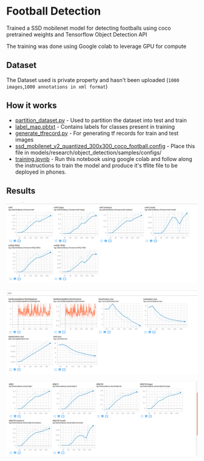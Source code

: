 # Football Detection
Trained a SSD mobilenet model for detecting footballs using coco pretrained weights and Tensorflow Object Detection API

The training was done using Google colab to leverage GPU for compute  

## Dataset
The Dataset used is private property and hasn't been uploaded (`1000 images`,`1000 annotations in xml format`)

## How it works
* [partition_dataset.py](https://github.com/nerdykamil/football_detection/partition_dataset.py) - Used to partition the dataset into test and train 
* [label_map.pbtxt](https://github.com/nerdykamil/football_detection/tf_records/label_map.pbtxt) - Contains labels for classes present in training 
* [generate_tfrecord.py](https://github.com/nerdykamil/football_detection/generate_tfrecord.py) - For generating tf records for train and test images
* [ssd_mobilenet_v2_quantized_300x300_coco_football.config](https://github.com/nerdykamil/football_detection/ssd_mobilenet_v2_quantized_300x300_coco_football.config) - Place this file in models/research/object_detection/samples/configs/
* [training.ipynb](https://github.com/nerdykamil/football_detection/training.ipynb) - Run this notebook using google colab and follow along the instructions to train the model and produce it's tflite file to be deployed in phones.

## Results
<img src="TensorBoard/TB_mAP.png"
     alt="mAP" width="738">

<img src="TensorBoard/TB_loss.png"
     alt="Loss" width="738">

<img src="TensorBoard/TB_recall.png"
     alt="Recall" width="738">

